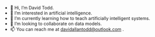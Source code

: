 - 👋 Hi, I’m David Todd.
- 👀 I’m interested in artificial intelligence. 
- 🌱 I’m currently learning how to teach artificially intelligent systems. 
- 💞️ I’m looking to collaborate on data models. 
- 📫 You can reach me at davidallantodd@outlook.com . 

<!---
davidallantodd/davidallantodd is a ✨ special ✨ repository because its `README.md` (this file) appears on your GitHub profile.
You can click the Preview link to take a look at your changes.
--->
